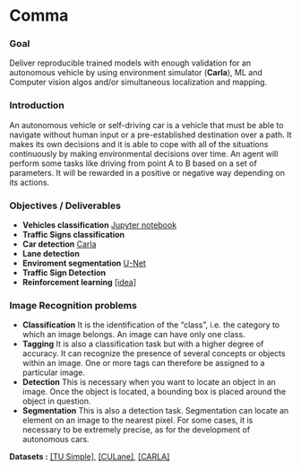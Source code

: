 # Comma


### Goal

Deliver reproducible trained models with enough validation for an autonomous vehicle by using environment simulator (**Carla**), ML and Computer vision algos and/or simultaneous localization and mapping. 

### Introduction

An autonomous vehicle or self-driving car is a vehicle that must be able to navigate without human input or a pre-established destination over a path. It makes its own decisions and it is able to cope with all of the situations continuously by making environmental decisions over time. An agent will perform some tasks like driving from point A to B based on a set of parameters. It will be rewarded in a positive or negative way depending on its actions. 

### Objectives / Deliverables

- **Vehicles classification** [Jupyter notebook](https://github.com/pepsm/Comma/blob/master/VehiclesClassification.ipynb) 
- **Traffic Signs classification** 
- **Car detection** [Carla](https://github.com/affinis-lab/car-detection-module)
- **Lane detection**
- **Enviroment segmentation** [U-Net](https://github.com/henyau/Image-Segmentation-with-Unet)
- **Traffic Sign Detection** 
- **Reinforcement learning** [[idea]](https://github.com/carla-simulator/reinforcement-learning)
 
### Image Recognition problems

  - **Classification** It is the identification of the “class”, i.e. the category to which an image belongs. An image can have only one class.  
  - **Tagging** It is also a classification task but with a higher degree of accuracy. It can recognize the presence of several concepts or objects within an image.   One or more tags can therefore be assigned to a particular image.  
  - **Detection** This is necessary when you want to locate an object in an image. Once the object is located, a bounding box is placed around the object in question. 
  - **Segmentation** This is also a detection task. Segmentation can locate an element on an image to the nearest pixel. For some cases, it is necessary to be extremely precise, as for the development of autonomous cars. 
 
 **Datasets :** 
 [[TU Simple]](https://paperswithcode.com/dataset/tusimple), [[CULane]](https://paperswithcode.com/dataset/culane), [[CARLA]](https://github.com/DanielHfnr/Carla-Object-Detection-Dataset)


